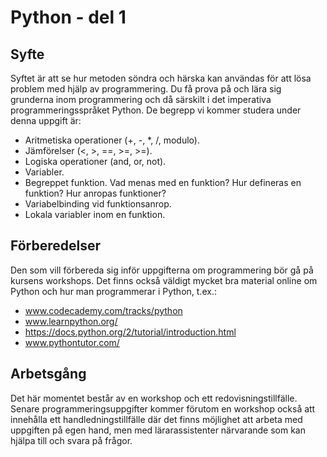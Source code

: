 # Python - del 1

## Syfte

Syftet är att se hur metoden söndra och härska kan användas för att lösa problem
med hjälp av programmering. Du få prova på och lära sig grunderna inom
programmering och då särskilt i det imperativa programmeringsspråket Python. De
begrepp vi kommer studera under denna uppgift är:

- Aritmetiska operationer (+, -, *, /, modulo).
- Jämförelser (<, >, ==, >=, >=).
- Logiska operationer (and, or, not).
- Variabler.
- Begreppet funktion. Vad menas med en funktion? Hur defineras en funktion? Hur
  anropas funktioner?
- Variabelbinding vid funktionsanrop.
- Lokala variabler inom en funktion.

## Förberedelser

Den som vill förbereda sig inför uppgifterna om programmering bör gå på kursens
workshops. Det finns också väldigt mycket bra material online om Python och hur
man programmerar i Python, t.ex.:

- www.codecademy.com/tracks/python
- www.learnpython.org/
- https://docs.python.org/2/tutorial/introduction.html
- www.pythontutor.com/

## Arbetsgång

Det här momentet består av en workshop och ett redovisningstillfälle. Senare
programmeringsuppgifter kommer förutom en workshop också att innehålla ett
handledningstillfälle där det finns möjlighet att arbeta med uppgiften på egen
hand, men med lärarassistenter närvarande som kan hjälpa till och svara på
frågor.
